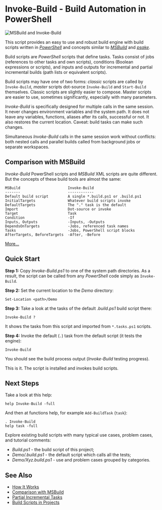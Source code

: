 
Invoke-Build - Build Automation in PowerShell
=============================================

![MSBuild and Invoke-Build](https://github.com/downloads/nightroman/Invoke-Build/ProjectVsScript.png)

This script provides an easy to use and robust build engine with build scripts
written in [*PowerShell*](http://en.wikipedia.org/wiki/Powershell) and concepts
similar to [*MSBuild*](http://en.wikipedia.org/wiki/Msbuild) and
[*psake*](https://github.com/psake/psake).

Build scripts are *PowerShell* scripts that define tasks. Tasks consist of jobs
(references to other tasks and own scripts), conditions (Boolean expressions or
scripts), and inputs and outputs for incremental and partial incremental builds
(path lists or equivalent scripts).

Build scripts may have one of two forms: *classic* scripts are called by
`Invoke-Build`, *master* scripts dot-source `Invoke-Build` and `Start-Build`
themselves. Classic scripts are slightly easier to compose. Master scripts are
easier to use, sometimes significantly, especially with many parameters.

*Invoke-Build* is specifically designed for multiple calls in the same session.
It never changes environment variables and the system path. It does not leave
any variables, functions, aliases after its calls, successful or not. It also
restores the current location. Caveat: build tasks can make such changes.

Simultaneous *Invoke-Build* calls in the same session work without conflicts:
both nested calls and parallel builds called from background jobs or separate
workspaces.

## Comparison with MSBuild

*Invoke-Build* PowerShell scripts and *MSBuild* XML scripts are quite
different. But the concepts of these build tools are almost the same:

    MSBuild                      Invoke-Build
    -------                      ------------
    Default build script         A single *.build.ps1 or .build.ps1
    InitialTargets               Whatever build scripts invoke
    DefaultTargets               The "." task is the default
    Import                       Dot-source or invoke
    Target                       Task
    Condition                    -If
    Inputs, Outputs              -Inputs, -Outputs
    DependsOnTargets             -Jobs, referenced task names
    Tasks                        -Jobs, PowerShell script blocks
    AfterTargets, BeforeTargets  -After, -Before

[More...](https://github.com/nightroman/Invoke-Build/wiki/Comparison-with-MSBuild)

## Quick Start

**Step 1:**
Copy *Invoke-Build.ps1* to one of the system path directories. As a result, the
script can be called from any *PowerShell* code simply as `Invoke-Build`.

**Step 2:**
Set the current location to the *Demo* directory:

    Set-Location <path>/Demo

**Step 3:**
Take a look at the tasks of the default *.build.ps1* build script there:

    Invoke-Build ?

It shows the tasks from this script and imported from `*.tasks.ps1` scripts.

**Step 4:**
Invoke the default (`.`) task from the default script (it tests the engine):

    Invoke-Build

You should see the build process output (*Invoke-Build* testing progress).

This is it. The script is installed and invokes build scripts.

## Next Steps

Take a look at this help:

    help Invoke-Build -full

And then at functions help, for example `Add-BuildTask` (`task`):

    . Invoke-Build
    help task -full

Explore existing build scripts with many typical use cases, problem cases, and
tutorial comments:

* *Build.ps1* - the build script of this project;
* *Demo/.build.ps1* - the default script which calls all the tests;
* *Demo/Xyz.build.ps1* - use and problem cases grouped by categories.

## See Also

* [How It Works](https://github.com/nightroman/Invoke-Build/wiki/How-It-Works)
* [Comparison with MSBuild](https://github.com/nightroman/Invoke-Build/wiki/Comparison-with-MSBuild)
* [Partial Incremental Tasks](https://github.com/nightroman/Invoke-Build/wiki/Partial-Incremental-Tasks)
* [Build Scripts in Projects](https://github.com/nightroman/Invoke-Build/wiki/Build-Scripts-in-Projects)
